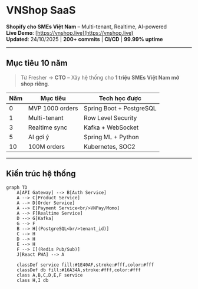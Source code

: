 # VNShop SaaS  
**Shopify cho SMEs Việt Nam** – Multi-tenant, Realtime, AI-powered  
**Live Demo**: [https://vnshop.live](https://vnshop.live)  
**Updated**: 24/10/2025 | **200+ commits** | **CI/CD** | **99.99% uptime**

---

## Mục tiêu 10 năm  
> Từ Fresher → **CTO** – Xây hệ thống cho **1 triệu SMEs Việt Nam mở shop riêng**.

| Năm | Mục tiêu | Tech học được |
|-----|---------|----------------|
| 0   | MVP 1000 orders | Spring Boot + PostgreSQL |
| 1   | Multi-tenant | Row Level Security |
| 3   | Realtime sync | Kafka + WebSocket |
| 5   | AI gợi ý | Spring ML + Python |
| 10  | 100M orders | Kubernetes, SOC2 |

---

## Kiến trúc hệ thống

```mermaid
graph TD
    A[API Gateway] --> B[Auth Service]
    A --> C[Product Service]
    A --> D[Order Service]
    A --> E[Payment Service<br/>VNPay/Momo]
    A --> F[Realtime Service]
    D --> G[Kafka]
    G --> F
    B --> H[(PostgreSQL<br/>tenant_id)]
    C --> H
    D --> H
    E --> H
    F --> I[(Redis Pub/Sub)]
    J[React PWA] --> A

    classDef service fill:#1E40AF,stroke:#fff,color:#fff
    classDef db fill:#16A34A,stroke:#fff,color:#fff
    class A,B,C,D,E,F service
    class H,I db
